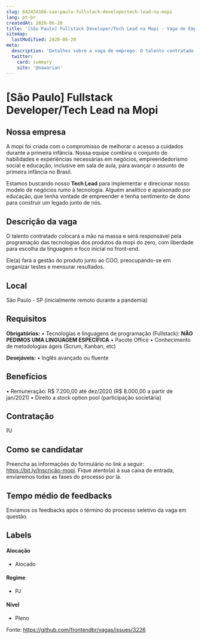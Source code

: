 ```yaml
---
slug: 642434166-sao-paulo-fullstack-developertech-lead-na-mopi
lang: pt-br
createdAt: 2020-06-20
title: '[São Paulo] Fullstack Developer/Tech Lead na Mopi - Vaga de Emprego'
sitemap:
  lastModified: 2020-06-20
meta:
  description: 'Detalhes sobre a vaga de emprego: O talento contratado colocará a mão na massa e será responsável pela programação das tecnologias dos produtos da mopi do zero, com liberdade para escolha da linguagem e foco inicial no front-end. Ele(a) fará a gestão do produto junto ao COO, preocupando-se em organizar testes e mensurar resultados.'
  twitter:
    card: summary
    site: '@nawarian'
---
```


# [São Paulo] Fullstack Developer/Tech Lead na Mopi

## Nossa empresa

A mopi foi criada com o compromisso de melhorar o acesso a cuidados durante a primeira infância. Nossa equipe combina o conjunto de habilidades e experiências necessárias em negócios, empreendedorismo social e educação, inclusive em sala de aula, para avançar o assunto de primeira infância no Brasil.

Estamos buscando nosso **Tech Lead** para implementar e direcionar nosso modelo de negócios rumo à tecnologia. Alguém analítico e apaixonado por educação, que tenha vontade de empreender e tenha sentimento de dono para construir um legado junto de nós.

## Descrição da vaga

O talento contratado colocará a mão na massa e será responsável pela programação das tecnologias dos produtos da mopi do zero, com liberdade para escolha da linguagem e foco inicial no front-end.

Ele(a) fará a gestão do produto junto ao COO, preocupando-se em organizar testes e mensurar resultados.

## Local

São Paulo - SP (inicialmente remoto durante a pandemia)

## Requisitos

**Obrigatórios:**
• Tecnologias e linguagens de programação (Fullstack): **NÃO PEDIMOS UMA LINGUAGEM ESPECÍFICA**
• Pacote Office
• Conhecimento de metodologias ágeis (Scrum, Kanban, etc)

**Desejáveis:**
• Inglês avançado ou fluente

## Benefícios

• Remuneração: R$ 7.200,00 até dez/2020 (R$ 8.000,00 a partir de jan/2021)
• Direito a stock option pool (participação societária)

## Contratação

PJ 

## Como se candidatar

Preencha as informações do formulário no link a seguir: https://bit.ly/Inscrição-mopi. Fique atento(a) à sua caixa de entrada, enviaremos todas as fases do processo por lá.

## Tempo médio de feedbacks

Enviamos os feedbacks após o término do processo seletivo da vaga em questão.

## Labels
<!-- retire os labels que não fazem sentido à vaga -->

#### Alocação
- Alocado

#### Regime
- PJ

#### Nível
- Pleno




Fonte: https://github.com/frontendbr/vagas/issues/3226